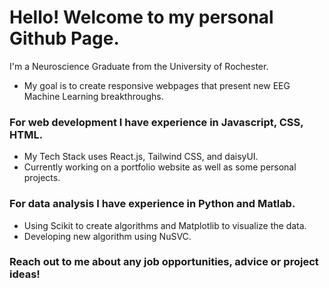 # Hello! Welcome to my personal Github Page. 

I'm a Neuroscience Graduate from the University of Rochester. 
- My goal is to create responsive webpages that present new EEG Machine Learning breakthroughs.

### For web development I have experience in Javascript, CSS, HTML.
- My Tech Stack uses React.js, Tailwind CSS, and daisyUI.
- Currently working on a portfolio website as well as some personal projects.
  
### For data analysis I have experience in Python and Matlab.
- Using Scikit to create algorithms and Matplotlib to visualize the data.
- Developing new algorithm using NuSVC.

### Reach out to me about any job opportunities, advice or project ideas!
